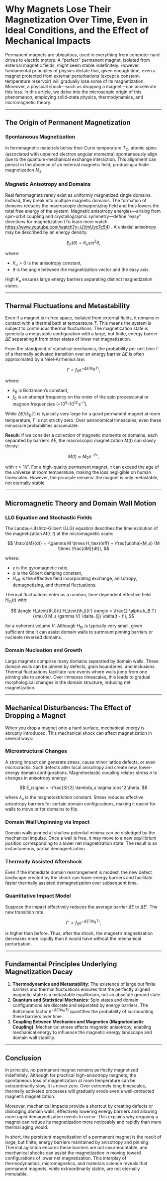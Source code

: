 # Why Magnets Lose Their Magnetization Over Time, Even in Ideal Conditions, and the Effect of Mechanical Impacts

Permanent magnets are ubiquitous, used in everything from computer hard drives to electric motors. A “perfect” permanent magnet, isolated from external magnetic fields, might seem stable indefinitely. However, fundamental principles of physics dictate that, given enough time, even a magnet protected from external perturbations (except a constant-temperature reservoir) will gradually lose some of its magnetization. Moreover, a physical shock—such as dropping a magnet—can accelerate this loss. In this article, we delve into the microscopic origin of this phenomenon, employing solid-state physics, thermodynamics, and micromagnetic theory.

---

## The Origin of Permanent Magnetization

### Spontaneous Magnetization
In ferromagnetic materials below their Curie temperature $T_C$, atomic spins (associated with unpaired electron angular momenta) spontaneously align due to the quantum-mechanical exchange interaction. This alignment can persist in the absence of an external magnetic field, producing a finite magnetization $M_s$.

### Magnetic Anisotropy and Domains
Real ferromagnets rarely exist as uniformly magnetized single domains. Instead, they break into multiple magnetic domains. The formation of domains reduces the macroscopic demagnetizing field and thus lowers the total free energy of the system. Magnetic anisotropy energies—arising from spin-orbit coupling and crystallographic symmetry—define “easy” directions for magnetization (To learn more watch https://www.youtube.com/watch?v=iJVmUyx7c54) . A uniaxial anisotropy may be described by an energy density:

$$
E_K(\theta) = K_u \sin^2 \theta,
$$

where:
- $K_u > 0$ is the anisotropy constant,
- $\theta$ is the angle between the magnetization vector and the easy axis.

High $K_u$ ensures large energy barriers separating distinct magnetization states.

---

## Thermal Fluctuations and Metastability

Even if a magnet is in free space, isolated from external fields, it remains in contact with a thermal bath at temperature $T$. This means the system is subject to continuous thermal fluctuations. The magnetization state is generally a metastable configuration with a large, but finite, energy barrier $\Delta E$ separating it from other states of lower net magnetization.

From the standpoint of statistical mechanics, the probability per unit time $\Gamma$ of a thermally activated transition over an energy barrier $\Delta E$ is often approximated by a Néel-Arrhenius law:

$$
\Gamma = f_0 e^{-\Delta E / (k_B T)},
$$

where:
- $k_B$ is Boltzmann’s constant,
- $f_0$ is an attempt frequency on the order of the spin precessional or magnon frequencies (~$10^9–10^{12} \, \text{s}^{-1}$).

While $\Delta E / (k_B T)$ is typically very large for a good permanent magnet at room temperature, $\Gamma$ is not strictly zero. Over astronomical timescales, even these minuscule probabilities accumulate.

**Result:**
If we consider a collection of magnetic moments or domains, each separated by barriers $\Delta E$, the macroscopic magnetization $M(t)$ can slowly decay:

$$
M(t) \approx M_0 e^{-t / \tau},
$$

with $\tau \approx 1 / \Gamma$. For a high-quality permanent magnet, $\tau$ can exceed the age of the universe at room temperature, making the loss negligible on human timescales. However, the principle remains: the magnet is only metastable, not eternally stable.

---

## Micromagnetic Theory and Domain Wall Motion

### LLG Equation and Stochastic Fields
The Landau-Lifshitz-Gilbert (LLG) equation describes the time evolution of the magnetization $M(r, t)$ at the micromagnetic scale:

$$
\frac{dM}{dt} = -\gamma M \times H_\text{eff} + \frac{\alpha}{M_s} (M \times \frac{dM}{dt}),
$$

where:
- $\gamma$ is the gyromagnetic ratio,
- $\alpha$ is the Gilbert damping constant,
- $H_\text{eff}$ is the effective field incorporating exchange, anisotropy, demagnetizing, and thermal fluctuations.

Thermal fluctuations enter as a random, time-dependent effective field $H_\text{th}(t)$ with:

$$
\langle H_\text{th,i}(t) H_\text{th,j}(t') \rangle = \frac{2 \alpha k_B T}{\mu_0 M_s \gamma V} \delta_{ij} \delta(t - t'),
$$

for a coherent volume $V$. Although $H_\text{th}$ is typically very small, given sufficient time it can assist domain walls to surmount pinning barriers or nucleate reversed domains.

### Domain Nucleation and Growth
Large magnets comprise many domains separated by domain walls. These domain walls can be pinned by defects, grain boundaries, and inclusions. Thermal fluctuations facilitate rare events where walls jump from one pinning site to another. Over immense timescales, this leads to gradual morphological changes in the domain structure, reducing net magnetization.

---

## Mechanical Disturbances: The Effect of Dropping a Magnet

When you drop a magnet onto a hard surface, mechanical energy is abruptly introduced. This mechanical shock can affect magnetization in several ways:

### Microstructural Changes
A strong impact can generate stress, cause minor lattice defects, or even microcracks. Such defects alter local anisotropy and create new, lower-energy domain configurations. Magnetoelastic coupling relates stress $\sigma$ to changes in anisotropy energy:

$$
E_\sigma = -\frac{3}{2} \lambda_s \sigma \cos^2 \theta,
$$

where $\lambda_s$ is the magnetostriction constant. Stress reduces effective anisotropy barriers for certain domain configurations, making it easier for walls to move or for domains to flip.

### Domain Wall Unpinning via Impact
Domain walls pinned at shallow potential minima can be dislodged by the mechanical impulse. Once a wall is free, it may move to a new equilibrium position corresponding to a lower net magnetization state. The result is an instantaneous, partial demagnetization.

### Thermally Assisted Aftershock
Even if the immediate domain rearrangement is modest, the new defect landscape created by the shock can lower energy barriers and facilitate faster thermally assisted demagnetization over subsequent time.

### Quantitative Impact Model
Suppose the impact effectively reduces the average barrier $\Delta E$ to $\Delta E'$. The new transition rate:

$$
\Gamma' = f_0 e^{-\Delta E' / (k_B T)},
$$

is higher than before. Thus, after the shock, the magnet’s magnetization decreases more rapidly than it would have without the mechanical perturbation.

---

## Fundamental Principles Underlying Magnetization Decay

1. **Thermodynamics and Metastability**: The existence of large but finite barriers and thermal fluctuations ensures that the perfectly aligned magnetic state is a metastable equilibrium, not an absolute ground state.
2. **Quantum and Statistical Mechanics**: Spin states and domain configurations are discrete and separated by energy barriers. The Boltzmann factor $e^{-\Delta E / (k_B T)}$ quantifies the probability of surmounting these barriers over time.
3. **Coupling Between Mechanics and Magnetics (Magnetoelastic Coupling)**: Mechanical stress affects magnetic anisotropy, enabling mechanical energy to influence the magnetic energy landscape and domain wall stability.

---

## Conclusion

In principle, no permanent magnet remains perfectly magnetized indefinitely. Although for practical high-anisotropy magnets, the spontaneous loss of magnetization at room temperature can be extraordinarily slow, it is never zero. Over extremely long timescales, thermally activated processes will gradually erode even a well-protected magnet’s magnetization.

Moreover, mechanical impacts provide a shortcut by creating defects or dislodging domain walls, effectively lowering energy barriers and allowing more rapid demagnetization events to occur. This explains why dropping a magnet can reduce its magnetization more noticeably and rapidly than mere thermal aging would.

In short, the persistent magnetization of a permanent magnet is the result of large, but finite, energy barriers maintained by anisotropy and pinning. Thermal agitation ensures these barriers are not insurmountable, and mechanical shocks can assist the magnetization in moving toward configurations of lower net magnetization. This interplay of thermodynamics, micromagnetics, and materials science reveals that permanent magnets, while extraordinarily stable, are not eternally immutable.
